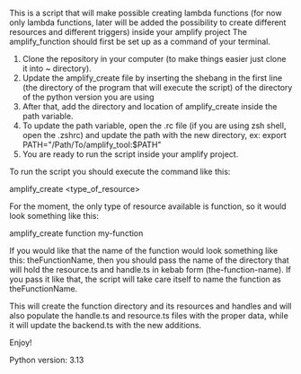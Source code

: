 This is a script that will make possible creating lambda functions (for now only lambda functions, later will be added the possibility to create different resources and different triggers) inside your amplify project 
The amplify_function should first be set up as a command of your terminal. 

1) Clone the repository in your computer (to make things easier just clone it into ~ directory).
2) Update the amplify_create file by inserting the shebang in the first line (the directory of the program that will execute the script) of the directory of the python version you are using
3) After that, add the directory and location of amplify_create inside the path variable.
4) To update the path variable, open the .rc file (if you are using zsh shell, open the .zshrc) and update the path with the new directory, ex: export PATH="/Path/To/amplify_tool:$PATH"
5) You are ready to run the script inside your amplify project.

To run the script you should execute the command like this:

  amplify_create <type_of_resource> <name>

For the moment, the only type of resource available is function, so it would look something like this:

  amplify_create function my-function

If you would like that the name of the function would look something like this: theFunctionName, then you should pass the name of the directory that will hold the resource.ts and handle.ts
in kebab form (the-function-name). If you pass it like that, the script will take care itself to name the function as theFunctionName.

This will create the function directory and its resources and handles and will also populate the handle.ts and resource.ts files with the proper data, while it will update the backend.ts with the new additions.

Enjoy!

Python version: 3.13
